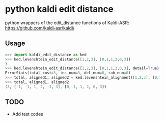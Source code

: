 # python kaldi edit distance
python wrappers of the edit_distance functions of Kaldi-ASR: https://github.com/kaldi-asr/kaldi/

## Usage
```python
>>> import kaldi_edit_distance as ked
>>> ked.levenshtein_edit_distance([1,2,3], [0,1,1,2,0,3])
3
>>> ked.levenshtein_edit_distance([1,2,3], [0,1,1,2,0,3], detail=True)
ErrorStats(total_cost=3, ins_num=3, del_num=0, sub_num=0)
>>> total, aligned1, aligned2 = ked.levenshtein_alignment([1,2,3], [0,1,1,2,0,3], -1)
>>> total, aligned1, aligned2
(3, [-1, -1, 1, 2, -1, 3], [0, 1, 1, 2, 0, 3])
```

## TODO
- Add test codes

